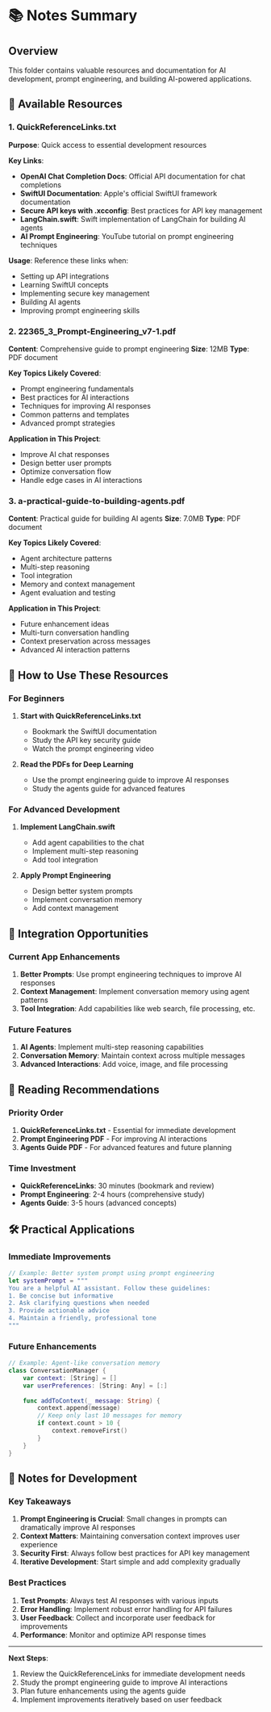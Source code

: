 # 📚 Notes Summary

## Overview
This folder contains valuable resources and documentation for AI development, prompt engineering, and building AI-powered applications.

## 📄 Available Resources

### 1. QuickReferenceLinks.txt
**Purpose**: Quick access to essential development resources

**Key Links**:
- **OpenAI Chat Completion Docs**: Official API documentation for chat completions
- **SwiftUI Documentation**: Apple's official SwiftUI framework documentation
- **Secure API keys with .xcconfig**: Best practices for API key management
- **LangChain.swift**: Swift implementation of LangChain for building AI agents
- **AI Prompt Engineering**: YouTube tutorial on prompt engineering techniques

**Usage**: Reference these links when:
- Setting up API integrations
- Learning SwiftUI concepts
- Implementing secure key management
- Building AI agents
- Improving prompt engineering skills

### 2. 22365_3_Prompt-Engineering_v7-1.pdf
**Content**: Comprehensive guide to prompt engineering
**Size**: 12MB
**Type**: PDF document

**Key Topics Likely Covered**:
- Prompt engineering fundamentals
- Best practices for AI interactions
- Techniques for improving AI responses
- Common patterns and templates
- Advanced prompt strategies

**Application in This Project**:
- Improve AI chat responses
- Design better user prompts
- Optimize conversation flow
- Handle edge cases in AI interactions

### 3. a-practical-guide-to-building-agents.pdf
**Content**: Practical guide for building AI agents
**Size**: 7.0MB
**Type**: PDF document

**Key Topics Likely Covered**:
- Agent architecture patterns
- Multi-step reasoning
- Tool integration
- Memory and context management
- Agent evaluation and testing

**Application in This Project**:
- Future enhancement ideas
- Multi-turn conversation handling
- Context preservation across messages
- Advanced AI interaction patterns

## 🎯 How to Use These Resources

### For Beginners
1. **Start with QuickReferenceLinks.txt**
   - Bookmark the SwiftUI documentation
   - Study the API key security guide
   - Watch the prompt engineering video

2. **Read the PDFs for Deep Learning**
   - Use the prompt engineering guide to improve AI responses
   - Study the agents guide for advanced features

### For Advanced Development
1. **Implement LangChain.swift**
   - Add agent capabilities to the chat
   - Implement multi-step reasoning
   - Add tool integration

2. **Apply Prompt Engineering**
   - Design better system prompts
   - Implement conversation memory
   - Add context management

## 🔗 Integration Opportunities

### Current App Enhancements
1. **Better Prompts**: Use prompt engineering techniques to improve AI responses
2. **Context Management**: Implement conversation memory using agent patterns
3. **Tool Integration**: Add capabilities like web search, file processing, etc.

### Future Features
1. **AI Agents**: Implement multi-step reasoning capabilities
2. **Conversation Memory**: Maintain context across multiple messages
3. **Advanced Interactions**: Add voice, image, and file processing

## 📖 Reading Recommendations

### Priority Order
1. **QuickReferenceLinks.txt** - Essential for immediate development
2. **Prompt Engineering PDF** - For improving AI interactions
3. **Agents Guide PDF** - For advanced features and future planning

### Time Investment
- **QuickReferenceLinks**: 30 minutes (bookmark and review)
- **Prompt Engineering**: 2-4 hours (comprehensive study)
- **Agents Guide**: 3-5 hours (advanced concepts)

## 🛠️ Practical Applications

### Immediate Improvements
```swift
// Example: Better system prompt using prompt engineering
let systemPrompt = """
You are a helpful AI assistant. Follow these guidelines:
1. Be concise but informative
2. Ask clarifying questions when needed
3. Provide actionable advice
4. Maintain a friendly, professional tone
"""
```

### Future Enhancements
```swift
// Example: Agent-like conversation memory
class ConversationManager {
    var context: [String] = []
    var userPreferences: [String: Any] = [:]
    
    func addToContext(_ message: String) {
        context.append(message)
        // Keep only last 10 messages for memory
        if context.count > 10 {
            context.removeFirst()
        }
    }
}
```

## 📝 Notes for Development

### Key Takeaways
1. **Prompt Engineering is Crucial**: Small changes in prompts can dramatically improve AI responses
2. **Context Matters**: Maintaining conversation context improves user experience
3. **Security First**: Always follow best practices for API key management
4. **Iterative Development**: Start simple and add complexity gradually

### Best Practices
1. **Test Prompts**: Always test AI responses with various inputs
2. **Error Handling**: Implement robust error handling for API failures
3. **User Feedback**: Collect and incorporate user feedback for improvements
4. **Performance**: Monitor and optimize API response times

---

**Next Steps**: 
1. Review the QuickReferenceLinks for immediate development needs
2. Study the prompt engineering guide to improve AI interactions
3. Plan future enhancements using the agents guide
4. Implement improvements iteratively based on user feedback 